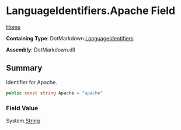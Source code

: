 # LanguageIdentifiers\.Apache Field

[Home](../../../README.md)

**Containing Type**: DotMarkdown\.[LanguageIdentifiers](../README.md)

**Assembly**: DotMarkdown\.dll

## Summary

Identifier for Apache\.

```csharp
public const string Apache = "apache"
```

### Field Value

System\.[String](https://docs.microsoft.com/en-us/dotnet/api/system.string)

